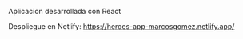 Aplicacion desarrollada con React

Despliegue en Netlify:
https://heroes-app-marcosgomez.netlify.app/
